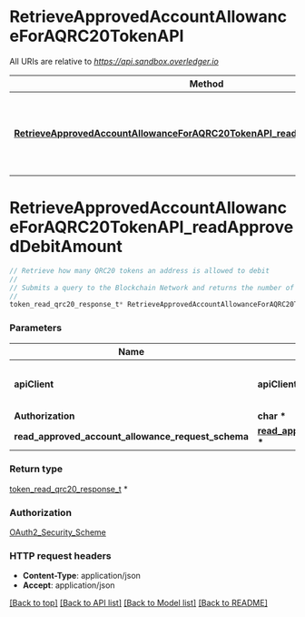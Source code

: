 # RetrieveApprovedAccountAllowanceForAQRC20TokenAPI

All URIs are relative to *https://api.sandbox.overledger.io*

Method | HTTP request | Description
------------- | ------------- | -------------
[**RetrieveApprovedAccountAllowanceForAQRC20TokenAPI_readApprovedDebitAmount**](RetrieveApprovedAccountAllowanceForAQRC20TokenAPI.md#RetrieveApprovedAccountAllowanceForAQRC20TokenAPI_readApprovedDebitAmount) | **POST** /v2/tokenise/tokens/qrc20/approved-debit-amount | Retrieve how many QRC20 tokens an address is allowed to debit


# **RetrieveApprovedAccountAllowanceForAQRC20TokenAPI_readApprovedDebitAmount**
```c
// Retrieve how many QRC20 tokens an address is allowed to debit
//
// Submits a query to the Blockchain Network and returns the number of QRC20 tokens a particular account is allowed to debit from another account
//
token_read_qrc20_response_t* RetrieveApprovedAccountAllowanceForAQRC20TokenAPI_readApprovedDebitAmount(apiClient_t *apiClient, char * Authorization, read_approved_account_allowance_request_schema_t * read_approved_account_allowance_request_schema);
```

### Parameters
Name | Type | Description  | Notes
------------- | ------------- | ------------- | -------------
**apiClient** | **apiClient_t \*** | context containing the client configuration |
**Authorization** | **char \*** |  | 
**read_approved_account_allowance_request_schema** | **[read_approved_account_allowance_request_schema_t](read_approved_account_allowance_request_schema.md) \*** |  | 

### Return type

[token_read_qrc20_response_t](token_read_qrc20_response.md) *


### Authorization

[OAuth2_Security_Scheme](../README.md#OAuth2_Security_Scheme)

### HTTP request headers

 - **Content-Type**: application/json
 - **Accept**: application/json

[[Back to top]](#) [[Back to API list]](../README.md#documentation-for-api-endpoints) [[Back to Model list]](../README.md#documentation-for-models) [[Back to README]](../README.md)

